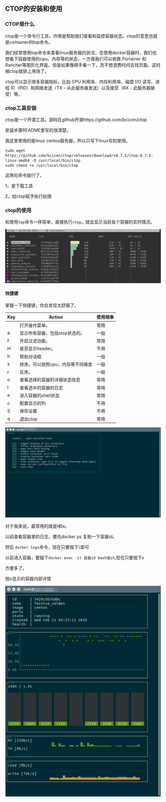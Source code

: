 ## CTOP的安装和使用

### CTOP是什么

ctop是一个命令行工具，作用是帮助我们查看和监控容器状态。ctop的意思也就是container的top命令。

我们经常使用top命令来查看linux服务器的状况，在使用docker容器时，我们也想看下容器使用的cpu、内存等的状态，一方面我们可以依靠 Portainer 和 Rancher等图形化界面，但是如果像顺手看一下，而不想浪费时间去找页面。这时候ctop就排上用场了。

ctop可以显示很多容器指标，比如 CPU 利用率、内存利用率、磁盘 I/O 读写、进程 ID（PID）和网络发送（TX - 从此服务器发送）以及接受（RX - 此服务器接受）等。

### ctop工具安装

ctop是一个开源工具。源码在github开源https://github.com/bcicen/ctop

安装步骤README里写的很清楚。

我这里使用的是linux centos服务器，所以只写下linux写的使用。

```
sudo wget https://github.com/bcicen/ctop/releases/download/v0.7.5/ctop-0.7.5-linux-amd64 -O /usr/local/bin/ctop
sudo chmod +x /usr/local/bin/ctop
```

这两句命令就行了。

1，是下载工具

2，给ctop赋予执行权限

### ctop的使用

和使用`top`命令一样简单，直接执行`ctop`。就会显示当前各个容器的实时情况。

![img](ctop.assets/1498099329024.gif)

#### 快捷键

掌握一下快捷键，你会发现太舒服了。

| Key     | Action                            | 使用频率 |
| ------- | --------------------------------- | -------- |
| <ENTER> | 打开操作菜单。                    | 常用     |
| a       | 显示所有容器，包括stop状态的。    | 一般     |
| f       | 开启过滤功能。                    | 常用     |
| H       | 是否显示header。                  | 不用     |
| h       | 帮助对话框                        | 一般     |
| s       | 排序。可以按照cpu，内存等不同维度 | 一般     |
| r       | 反序。                            | 一般     |
| o       | 查看选择的容器的详细状态信息      | 常用     |
| l       | 查看选中的容器的日志              | 常用     |
| e       | 进入容器的shell状态               | 常用     |
| c       | 配置显示的列                      | 不用     |
| S       | 保存设置                          | 不用     |
| q       | 退出ctop                          | 常用     |

![img](ctop.assets/125159a9brn4m11bxmer7p.png)

对于我来说，最常用的就是l和e。

以前查看容器里的日志，要先docker ps 复制一下容器id。

然后 `docker logs`命令，现在只要按下`l`即可 

以前进入容器，要敲下`docker exec -it 容器id bash或sh`,现在只要按下`e`

方便多了。

按o显示的容器内部详情

![img](ctop.assets/125143slbxiks7bbpif81n.png)

